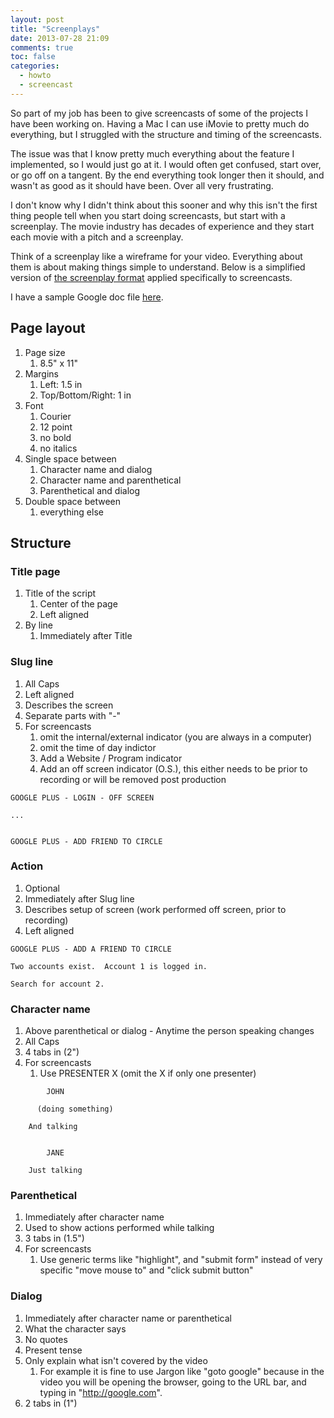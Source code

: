 ```yaml
---
layout: post
title: "Screenplays"
date: 2013-07-28 21:09
comments: true
toc: false
categories: 
  - howto
  - screencast
---
```


So part of my job has been to give screencasts of some of the projects I have been working on.  Having a Mac I can use iMovie to pretty much do everything, but I struggled with the structure and timing of the screencasts.

The issue was that I know pretty much everything about the feature I implemented, so I would just go at it.  I would often get confused, start over, or go off on a tangent.  By the end everything took longer then it should, and wasn't as good as it should have been.  Over all very frustrating.

I don't know why I didn't think about this sooner and why this isn't the first thing people tell when you start doing screencasts, but start with a screenplay.  The movie industry has decades of experience and they start each movie with a pitch and a screenplay.

<!-- more -->

Think of a screenplay like a wireframe for your video.  Everything about them is about making things simple to understand.  Below is a simplified version of [the screenplay format](http://2012.scriptfrenzy.org/howtoformatascreenplay) applied specifically to screencasts.

I have a sample Google doc file [here](https://docs.google.com/document/d/1tstVIrAOQlfjjttxyjK_igDmrrIFf4IYuHhNJQljOQY/edit?usp=sharing).

## Page layout  ##

1. Page size
    1. 8.5" x 11"
1. Margins
    1. Left: 1.5 in
    1. Top/Bottom/Right: 1 in
1. Font
    1. Courier
    1. 12 point
    1. no bold
    1. no italics
1. Single space between
    1. Character name and dialog
    1. Character name and parenthetical
    1. Parenthetical and dialog
1. Double space between
    1. everything else

## Structure ##

### Title page ###

1. Title of the script
    1. Center of the page
    1. Left aligned
1. By line
    1. Immediately after Title

### Slug line ###

1. All Caps
1. Left aligned
1. Describes the screen
1. Separate parts with "-"
1. For screencasts
    1. omit the internal/external indicator (you are always in a computer)
    1. omit the time of day indictor
    1. Add a Website / Program indicator
    1. Add an off screen indicator (O.S.), this either needs to be prior to recording or will be removed post production
  
```
GOOGLE PLUS - LOGIN - OFF SCREEN

...


GOOGLE PLUS - ADD FRIEND TO CIRCLE
```

### Action ###

1. Optional
1. Immediately after Slug line
1. Describes setup of screen (work performed off screen, prior to recording)
1. Left aligned

```
GOOGLE PLUS - ADD A FRIEND TO CIRCLE

Two accounts exist.  Account 1 is logged in.

Search for account 2.
```

### Character name ###

1. Above parenthetical or dialog - Anytime the person speaking changes
1. All Caps
1. 4 tabs in (2")
1. For screencasts
    1. Use PRESENTER X (omit the X if only one presenter)

```
        JOHN
        
      (doing something)
      
    And talking
    
    
        JANE
        
    Just talking
```

### Parenthetical ###

1. Immediately after character name
1. Used to show actions performed while talking
1. 3 tabs in (1.5")
1. For screencasts
    1. Use generic terms like "highlight", and "submit form" instead of very specific "move mouse to" and "click submit button"

### Dialog ###

1. Immediately after character name or parenthetical
1. What the character says
1. No quotes
1. Present tense
1. Only explain what isn't covered by the video
    1. For example it is fine to use Jargon like "goto google" because in the video you will be opening the browser, going to the URL bar, and typing in "http://google.com".
1. 2 tabs in (1")

